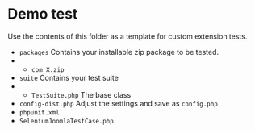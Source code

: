 # Demo test

Use the contents of this folder as a template for custom extension tests.

* ```packages``` Contains your installable zip package to be tested.
* * ```com_X.zip```
* ```suite``` Contains your test suite
* * ```TestSuite.php``` The base class
* ```config-dist.php``` Adjust the settings and save as ```config.php```
* ```phpunit.xml```
* ```SeleniumJoomlaTestCase.php```
